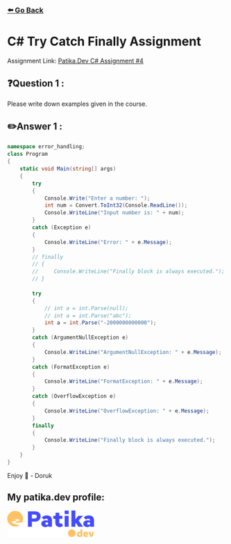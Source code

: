 ### [⬅️ Go Back](../../README.md)

# C# Try Catch Finally Assignment

Assignment Link: [Patika.Dev C# Assignment #4](https://app.patika.dev/courses/csharp-101/1-try-catch-finally-ve-mantiksal-hatalar)

## ❓Question 1 :

Please write down examples given in the course.

## ✏️Answer 1 :

```c#
namespace error_handling;
class Program
{
    static void Main(string[] args)
    {
        try
        {
            Console.Write("Enter a number: ");
            int num = Convert.ToInt32(Console.ReadLine());
            Console.WriteLine("Input number is: " + num);
        }
        catch (Exception e)
        {
            Console.WriteLine("Error: " + e.Message);
        }
        // finally
        // {
        //     Console.WriteLine("Finally block is always executed.");
        // }

        try
        {
            // int a = int.Parse(null);
            // int a = int.Parse("abc");
            int a = int.Parse("-2000000000000");
        }
        catch (ArgumentNullException e)
        {
            Console.WriteLine("ArgumentNullException: " + e.Message);
        }
        catch (FormatException e)
        {
            Console.WriteLine("FormatException: " + e.Message);
        }
        catch (OverflowException e)
        {
            Console.WriteLine("OverflowException: " + e.Message);
        }
        finally
        {
            Console.WriteLine("Finally block is always executed.");
        }
    }
}
```

Enjoy 🚀 - Doruk

## My patika.dev profile:

<a href="https://app.patika.dev/kaolin"><img src="../../assets/newPatikaLogo.svg" width=200/></a>
